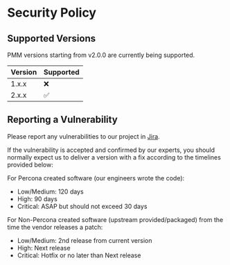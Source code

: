# Security Policy

## Supported Versions

PMM versions starting from v2.0.0 are currently being supported.

| Version | Supported          |
| ------- | ------------------ |
| 1.x.x   | :x:                |
| 2.x.x   | :white_check_mark: |

## Reporting a Vulnerability

Please report any vulnerabilities to our project in [Jira](https://jira.percona.com/projects/PMM/issues).

If the vulnerability is accepted and confirmed by our experts, you should normally expect us to deliver
a version with a fix according to the timelines provided below:

For Percona created software (our engineers wrote the code):

- Low/Medium: 120 days
- High: 90 days
- Critical: ASAP but should not exceed 30 days

For Non-Percona created software (upstream provided/packaged) from the time the vendor releases a patch:

- Low/Medium: 2nd release from current version
- High: Next release
- Critical: Hotfix or no later than Next release
